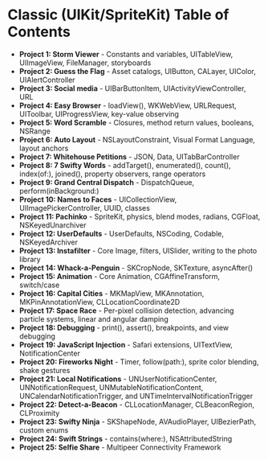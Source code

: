 # Classic (UIKit/SpriteKit) Table of Contents

- **Project 1: Storm Viewer** - Constants and variables, UITableView, UIImageView, FileManager, storyboards
- **Project 2: Guess the Flag** - Asset catalogs, UIButton, CALayer, UIColor, UIAlertController
- **Project 3: Social media** - UIBarButtonItem, UIActivityViewController, URL
- **Project 4: Easy Browser** - loadView(), WKWebView, URLRequest, UIToolbar, UIProgressView, key-value observing
- **Project 5: Word Scramble** - Closures, method return values, booleans, NSRange
- **Project 6: Auto Layout** - NSLayoutConstraint, Visual Format Language, layout anchors
- **Project 7: Whitehouse Petitions** - JSON, Data, UITabBarController
- **Project 8: 7 Swifty Words** - addTarget(), enumerated(), count(), index(of:), joined(), property observers, range operators
- **Project 9: Grand Central Dispatch** - DispatchQueue, perform(inBackground:)
- **Project 10: Names to Faces** - UICollectionView, UIImagePickerController, UUID, classes
- **Project 11: Pachinko** - SpriteKit, physics, blend modes, radians, CGFloat, NSKeyedUnarchiver
- **Project 12: UserDefaults** - UserDefaults, NSCoding, Codable, NSKeyedArchiver
- **Project 13: Instafilter** - Core Image, filters, UISlider, writing to the photo library
- **Project 14: Whack-a-Penguin** - SKCropNode, SKTexture, asyncAfter()
- **Project 15: Animation** - Core Animation, CGAffineTransform, switch/case
- **Project 16: Capital Cities** - MKMapView, MKAnnotation, MKPinAnnotationView, CLLocationCoordinate2D
- **Project 17: Space Race** - Per-pixel collision detection, advancing particle systems, linear and angular damping
- **Project 18: Debugging** - print(), assert(), breakpoints, and view debugging
- **Project 19: JavaScript Injection** - Safari extensions, UITextView, NotificationCenter
- **Project 20: Fireworks Night** - Timer, follow(path:), sprite color blending, shake gestures
- **Project 21: Local Notifications** - UNUserNotificationCenter, UNNotificationRequest, UNMutableNotificationContent, UNCalendarNotificationTrigger, and UNTimeIntervalNotificationTrigger
- **Project 22: Detect-a-Beacon** - CLLocationManager, CLBeaconRegion, CLProximity
- **Project 23: Swifty Ninja** - SKShapeNode, AVAudioPlayer, UIBezierPath, custom enums
- **Project 24: Swift Strings** - contains(where:), NSAttributedString
- **Project 25: Selfie Share** - Multipeer Connectivity Framework